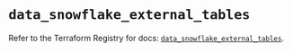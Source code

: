 # `data_snowflake_external_tables`

Refer to the Terraform Registry for docs: [`data_snowflake_external_tables`](https://registry.terraform.io/providers/snowflake-labs/snowflake/0.94.0/docs/data-sources/external_tables).

